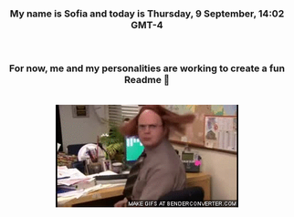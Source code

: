 


<div align="center">
<h3 >My name is Sofia and today is Thursday, 9 September, 14:02 GMT-4</h3><br>
<h3 >For now, me and my personalities are working to create a fun Readme 👋
</h3><br>
<img src='img/dwight.gif' alt='working...'/>
</div>
